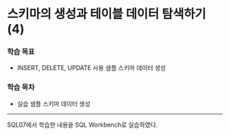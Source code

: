 # **스키마의 생성과 테이블 데이터 탐색하기 (4)**
### 학습 목표
* INSERT, DELETE, UPDATE 사용 샘플 스키마 데이터 생성
### 학습 목차
* 실습 샘플 스키마 데이터 생성
***
SQL07에서 학습한 내용을 SQL Workbench로 실습하였다.
